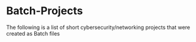 # Batch-Projects
The following is a list of short cybersecurity/networking projects that were created as Batch files
